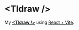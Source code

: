 # &lt;Tldraw /&gt;

My <a href="https://tldraw.dev/quick-start" target="_blank"><strong>&lt;Tldraw /&gt;</strong></a> using <a href="https://vitejs.dev/guide/#scaffolding-your-first-vite-project" target="_blank">React + Vite</a>.
